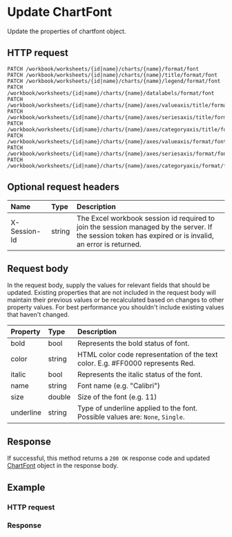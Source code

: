 # Update ChartFont

Update the properties of chartfont object.
## HTTP request
```http
PATCH /workbook/worksheets/{id|name}/charts/{name}/format/font
PATCH /workbook/worksheets/{id|name}/charts/{name}/title/format/font
PATCH /workbook/worksheets/{id|name}/charts/{name}/legend/format/font
PATCH /workbook/worksheets/{id|name}/charts/{name}/datalabels/format/font
PATCH /workbook/worksheets/{id|name}/charts/{name}/axes/valueaxis/title/format/font
PATCH /workbook/worksheets/{id|name}/charts/{name}/axes/seriesaxis/title/format/font
PATCH /workbook/worksheets/{id|name}/charts/{name}/axes/categoryaxis/title/format/font
PATCH /workbook/worksheets/{id|name}/charts/{name}/axes/valueaxis/format/font
PATCH /workbook/worksheets/{id|name}/charts/{name}/axes/seriesaxis/format/font
PATCH /workbook/worksheets/{id|name}/charts/{name}/axes/categoryaxis/format/font
```

## Optional request headers
| Name       | Type | Description|
|:-----------|:------|:----------|
| X-Session-Id   | string  | The Excel workbook session id required to join the session managed by the server. If the session token has expired or is invalid, an error is returned.|

## Request body
In the request body, supply the values for relevant fields that should be updated. Existing properties that are not included in the request body will maintain their previous values or be recalculated based on changes to other property values. For best performance you shouldn't include existing values that haven't changed.

| Property	   | Type	|Description|
|:---------------|:--------|:----------|
|bold|bool|Represents the bold status of font.|
|color|string|HTML color code representation of the text color. E.g. #FF0000 represents Red.|
|italic|bool|Represents the italic status of the font.|
|name|string|Font name (e.g. "Calibri")|
|size|double|Size of the font (e.g. 11)|
|underline|string|Type of underline applied to the font. Possible values are: `None`, `Single`.|

## Response
If successful, this method returns a `200 OK` response code and updated [ChartFont](../resources/chartfont.md) object in the response body.
## Example
### HTTP request
### Response
